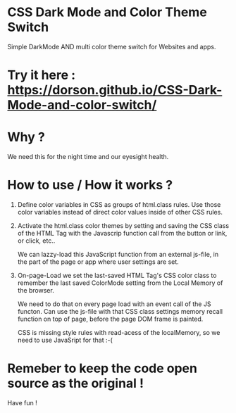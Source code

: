 # CSS Dark Mode and Color Theme Switch
Simple DarkMode AND multi color theme switch for Websites and apps.

# Try it here : https://dorson.github.io/CSS-Dark-Mode-and-color-switch/


# Why ?
 We need this for the night time and our eyesight health.
 

# How to use  / How it works ?
 
 1. Define color variables in CSS as groups of html.class rules.
    Use those color variables instead of direct color values inside of other CSS rules.
    
    
 2. Activate the html.class color themes by setting and saving the
    CSS class of the HTML Tag with the Javascrip function call from
    the button or link, or click, etc..
    
    We can lazzy-load this JavaScript function from an external js-file,
    in the part of the page or app where user settings are set.
 
 
 3. On-page-Load we set the last-saved HTML Tag's CSS color class
    to remember the last saved ColorMode setting from the
    Local Memory of the browser.
 
    We need to do that on every page load with an event call of the JS functon.
    Can use the js-file with that CSS class settings memory recall function on top
    of page, before the page DOM frame is painted.
    
    CSS is missing style rules with read-acess of the localMemory,
    so we need to use JavaSript for that :-(
    

# Remeber to keep the code open source as the original !

 Have fun ! 
